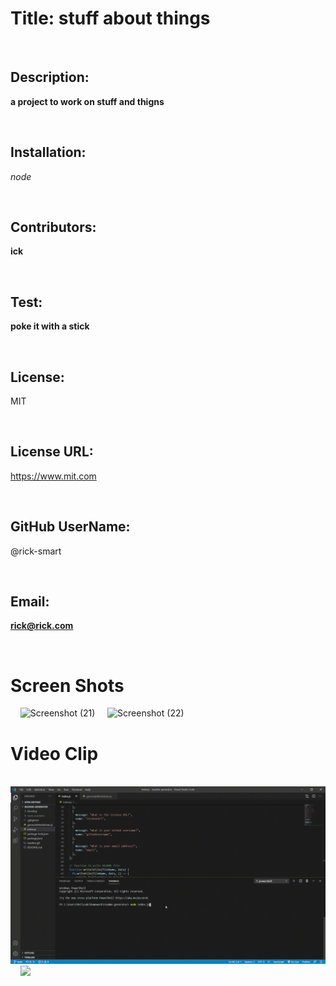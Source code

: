 # Title: **stuff about things**

  &nbsp;
  &nbsp;
  ## Description:

  **a project to work on stuff and thigns**

  &nbsp;
  &nbsp;
  ## Installation: 

  *node*


  &nbsp;
  &nbsp;
  ## Contributors: 
  
  **ick**


  &nbsp;
  &nbsp;
  ## Test: 
  
  **poke it with a stick**


  &nbsp;
  &nbsp;
  ## License: 
  
  MIT


  &nbsp;
  &nbsp;
  ## License URL: 
  https://www.mit.com


  &nbsp;
  &nbsp;
  ## GitHub UserName:
  
  @rick-smart


  &nbsp;
  &nbsp;
  ## Email: 
  
  **rick@rick.com**

  &nbsp;
  &nbsp;
  # Screen Shots
  &nbsp;
  &nbsp;
  ![Screenshot (21)](https://user-images.githubusercontent.com/65750703/100529588-ca625300-319d-11eb-9fce-4f9a84c65b80.png)
  &nbsp;
  &nbsp;
  ![Screenshot (22)](https://user-images.githubusercontent.com/65750703/100529586-c6cecc00-319d-11eb-813e-bed20cd09226.png)
  &nbsp;
  &nbsp;
  # Video Clip
  &nbsp;
  &nbsp;
  ![](readme.gif)
  &nbsp;
  &nbsp;
  ![](readmepreview.gif)
